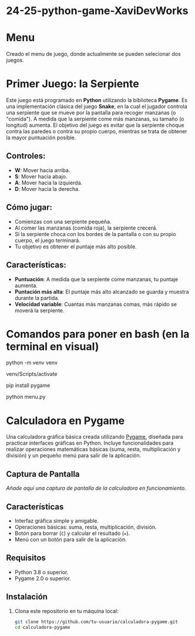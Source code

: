# 24-25-python-game-XaviDevWorks

# Menu
Creado el menu de juego, donde actualmente se pueden selecionar dos juegos.

# Primer Juego: la Serpiente

Este juego está programado en **Python** utilizando la biblioteca **Pygame**. Es una implementación clásica del juego **Snake**, en la cual el jugador controla una serpiente que se mueve por la pantalla para recoger manzanas (o "comida"). A medida que la serpiente come más manzanas, su tamaño (o longitud) aumenta. El objetivo del juego es evitar que la serpiente choque contra las paredes o contra su propio cuerpo, mientras se trata de obtener la mayor puntuación posible.

## Controles:
- **W**: Mover hacia arriba.
- **S**: Mover hacia abajo.
- **A**: Mover hacia la izquierda.
- **D**: Mover hacia la derecha.

## Cómo jugar:
- Comienzas con una serpiente pequeña.
- Al comer las manzanas (comida roja), la serpiente crecerá.
- Si la serpiente choca con los bordes de la pantalla o con su propio cuerpo, el juego terminará.
- Tu objetivo es obtener el puntaje más alto posible.

## Características:
- **Puntuación**: A medida que la serpiente come manzanas, tu puntaje aumenta.
- **Puntación más alta**: El puntaje más alto alcanzado se guarda y muestra durante la partida.
- **Velocidad variable**: Cuantas más manzanas comas, más rápido se moverá la serpiente.

# Comandos para poner en bash (en la terminal en visual)
python -m venv venv 

venv/Scripts/activate

pip install pygame

python menu.py


# Calculadora en Pygame

Una calculadora gráfica básica creada utilizando [Pygame](https://www.pygame.org/), diseñada para practicar interfaces gráficas en Python. Incluye funcionalidades para realizar operaciones matemáticas básicas (suma, resta, multiplicación y división) y un pequeño menú para salir de la aplicación.

## Captura de Pantalla
_Añade aquí una captura de pantalla de la calculadora en funcionamiento._

## Características

- Interfaz gráfica simple y amigable.
- Operaciones básicas: suma, resta, multiplicación, división.
- Botón para borrar (`C`) y calcular el resultado (`=`).
- Menú con un botón para salir de la aplicación.

## Requisitos

- Python 3.8 o superior.
- Pygame 2.0 o superior.

## Instalación

1. Clona este repositorio en tu máquina local:

   ```bash
   git clone https://github.com/tu-usuario/calculadora-pygame.git
   cd calculadora-pygame

